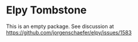 # Elpy Tombstone

This is an empty package. See discussion at
https://github.com/jorgenschaefer/elpy/issues/1583
